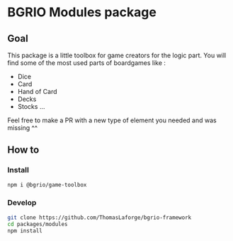 # BGRIO Modules package

## Goal

This package is a little toolbox for game creators for the logic part.
You will find some of the most used parts of boardgames like :
- Dice
- Card
- Hand of Card
- Decks
- Stocks
...

Feel free to make a PR with a new type of element you needed and was missing ^^

## How to

### Install

```bash
npm i @bgrio/game-toolbox
```

### Develop

```bash
git clone https://github.com/ThomasLaforge/bgrio-framework
cd packages/modules
npm install
```